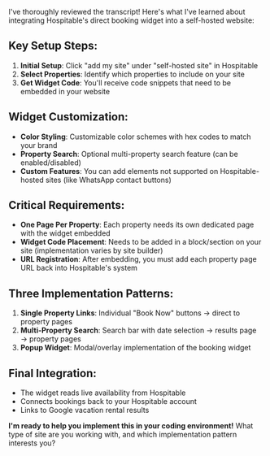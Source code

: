 I've thoroughly reviewed the transcript! Here's what I've learned about integrating Hospitable's direct booking widget into a self-hosted website:

## Key Setup Steps:

1. **Initial Setup**: Click "add my site" under "self-hosted site" in Hospitable
2. **Select Properties**: Identify which properties to include on your site
3. **Get Widget Code**: You'll receive code snippets that need to be embedded in your website

## Widget Customization:

- **Color Styling**: Customizable color schemes with hex codes to match your brand
- **Property Search**: Optional multi-property search feature (can be enabled/disabled)
- **Custom Features**: You can add elements not supported on Hospitable-hosted sites (like WhatsApp contact buttons)

## Critical Requirements:

- **One Page Per Property**: Each property needs its own dedicated page with the widget embedded
- **Widget Code Placement**: Needs to be added in a block/section on your site (implementation varies by site builder)
- **URL Registration**: After embedding, you must add each property page URL back into Hospitable's system

## Three Implementation Patterns:

1. **Single Property Links**: Individual "Book Now" buttons → direct to property pages
2. **Multi-Property Search**: Search bar with date selection → results page → property pages
3. **Popup Widget**: Modal/overlay implementation of the booking widget

## Final Integration:

- The widget reads live availability from Hospitable
- Connects bookings back to your Hospitable account
- Links to Google vacation rental results

**I'm ready to help you implement this in your coding environment!** What type of site are you working with, and which implementation pattern interests you?